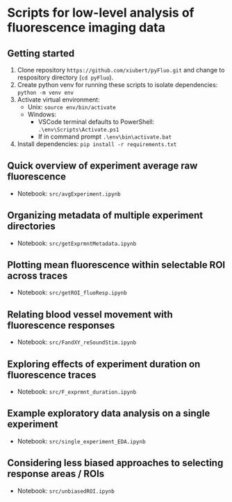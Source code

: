 # Scripts for low-level analysis of fluorescence imaging data

## Getting started
1. Clone repository `https://github.com/xiubert/pyFluo.git` and change to respository directory (`cd pyFluo`).
2. Create python venv for running these scripts to isolate dependencies: `python -m venv env`
3. Activate virtual environment:
    - Unix: `source env/bin/activate`
    - Windows: 
        - VSCode terminal defaults to PowerShell: `.\env\Scripts\Activate.ps1`
        - If in command prompt `.\env\bin\activate.bat`
4. Install dependencies: `pip install -r requirements.txt`

## Quick overview of experiment average raw fluorescence
- Notebook: `src/avgExperiment.ipynb`

## Organizing metadata of multiple experiment directories
- Notebook: `src/getExprmntMetadata.ipynb`

## Plotting mean fluorescence within selectable ROI across traces
- Notebook: `src/getROI_fluoResp.ipynb`

## Relating blood vessel movement with fluorescence responses
- Notebook: `src/FandXY_reSoundStim.ipynb`

## Exploring effects of experiment duration on fluorescence traces
- Notebook: `src/F_exprmnt_duration.ipynb`

## Example exploratory data analysis on a single experiment
- Notebook: `src/single_experiment_EDA.ipynb`

## Considering less biased approaches to selecting response areas / ROIs
- Notebook: `src/unbiasedROI.ipynb`

